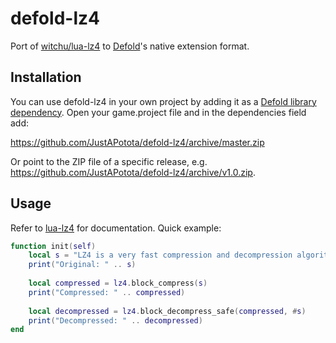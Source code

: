 # defold-lz4
Port of [witchu/lua-lz4](https://github.com/witchu/lua-lz4) to [Defold](https://www.defold.com/)'s native extension format.

## Installation
You can use defold-lz4 in your own project by adding it as a [Defold library dependency](https://defold.com/manuals/libraries/). Open your game.project file and in the dependencies field add:

https://github.com/JustAPotota/defold-lz4/archive/master.zip

Or point to the ZIP file of a specific release, e.g. https://github.com/JustAPotota/defold-lz4/archive/v1.0.zip.

## Usage
Refer to [lua-lz4](https://github.com/witchu/lua-lz4) for documentation. Quick example:
```lua
function init(self)
	local s = "LZ4 is a very fast compression and decompression algorithm."
	print("Original: " .. s)
	
	local compressed = lz4.block_compress(s)
	print("Compressed: " .. compressed)
	
	local decompressed = lz4.block_decompress_safe(compressed, #s)
	print("Decompressed: " .. decompressed)
end
```
